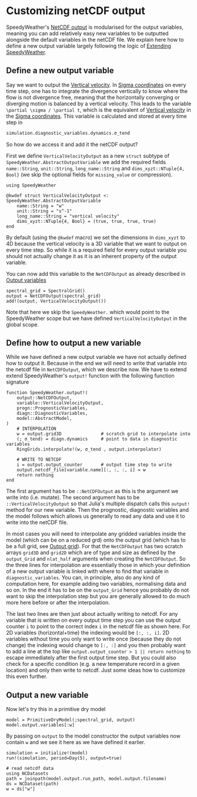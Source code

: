 # Customizing netCDF output

SpeedyWeather's [NetCDF output](@ref) is modularised for the output variables,
meaning you can add relatively easy new variables to be outputted
alongside the default variables in the netCDF file. We explain here
how to define a new output variable largely following the logic
of [Extending SpeedyWeather](@ref).

## Define a new output variable

Say we want to output the [Vertical velocity](@ref). In [Sigma coordinates](@ref)
on every time step, one has to integrate the divergence vertically to
know where the flow is not divergence free, meaning that the horizontally
converging or diverging motion is balanced by a vertical velocity.
This leads to the variable ``\partial \sigma / \partial t``, which
is the equivalent of [Vertical velocity](@ref) in the [Sigma coordinates](@ref).
This variable is calculated and stored at every time step in 

```julia
simulation.diagnostic_variables.dynamics.σ_tend
```

So how do we access it and add it the netCDF output?

First we define `VerticalVelocityOutput` as a new `struct` subtype of
`SpeedyWeather.AbstractOutputVariable` we add the required fields
`name::String`, `unit::String`, `long_name::String` and
`dims_xyzt::NTuple{4, Bool}` (we skip the optional fields
for `missing_value` or compression).

```@example netcdf_custom
using SpeedyWeather

@kwdef struct VerticalVelocityOutput <: SpeedyWeather.AbstractOutputVariable
    name::String = "w"
    unit::String = "s^-1"
    long_name::String = "vertical velocity"
    dims_xyzt::NTuple{4, Bool} = (true, true, true, true)
end
```

By default (using the `@kwdef` macro) we set the dimensions in `dims_xyzt`
to 4D because the vertical velocity is a 3D variable that we want to output
on every time step. So while it is a required field for every output variable
you should not actually change it as it is an inherent property of the output
variable.

You can now add this variable to the `NetCDFOutput` as already described in
[Output variables](@ref)

```@example netcdf_custom
spectral_grid = SpectralGrid()
output = NetCDFOutput(spectral_grid)
add!(output, VerticalVelocityOutput())
```

Note that here we skip the `SpeedyWeather.` which would point to the
SpeedyWeather scope but we have defined `VerticalVelocityOutput` in
the global scope.

## Define how to output a new variable

While we have defined a new output variable we have not actually
defined how to output it. Because in the end we will need to
write that variable into the netcdf file in `NetCDFOutput`,
which we describe now. We have to extend extend
SpeedyWeather's `output!` function with the following
function signature

```@example netcdf_custom
function SpeedyWeather.output!(
    output::NetCDFOutput,
    variable::VerticalVelocityOutput,
    progn::PrognosticVariables,
    diagn::DiagnosticVariables,
    model::AbstractModel,
)
    # INTERPOLATION
    w = output.grid3D               # scratch grid to interpolate into
    (; σ_tend) = diagn.dynamics     # point to data in diagnostic variables
    RingGrids.interpolate!(w, σ_tend , output.interpolator)

    # WRITE TO NETCDF
    i = output.output_counter       # output time step to write
    output.netcdf_file[variable.name][:, :, :, i] = w
    return nothing
end
```

The first argument has to be `::NetCDFOutput` as this is
the argument we write into (i.e. mutate). The second argument
has to be `::VerticalVelocityOutput` so that Julia's multiple
dispatch calls this `output!` method for our new variable.
Then the prognostic, diagnostic variables and the model
follows which allows us generally to read any data and use
it to write into the netCDF file.

In most cases you will need to interpolate any gridded variables
inside the model (which can be on a reduced grd) onto the output grid
(which has to be a full grid, see [Output grid](@ref)). For that
the `NetCDFOutput` has two scratch arrays `grid3D` and `grid2D`
which are of type and size as defined by the `output_Grid` and
`nlat_half` arguments when creating the `NetCDFOutput`.
So the three lines for interpolation are essentially those in
which your definition of a new output variable is linked
with where to find that variable in `diagnostic_variables`.
You can, in principle, also do any kind of computation here,
for example adding two variables, normalising data and so on.
In the end it has to be on the `output_Grid` hence you
probably do not want to skip the interpolation step but you
are generally allowed to do much more here before or after
the interpolation.

The last two lines are then just about actually writing to
netcdf. For any variable that is written on every output
time step you can use the output counter `i` to point to the
correct index `i` in the netcdf file as shown here.
For 2D variables (horizontal+time) the indexing would be
`[:, :, i]`. 2D variables without time you only want to write
once (because they do not change) the indexing would change to
`[:, :]` and you then probably want to add a line at the top
like `output.output_counter > 1 || return nothing` to escape
immediately after the first output time step. But you could
also check for a specific condition (e.g. a new temperature
record in a given location) and only then write to netcdf.
Just some ideas how to customize this even further.

## Output a new variable

Now let's try this in a primitive dry model

```@example netcdf_custom
model = PrimitiveDryModel(;spectral_grid, output)
model.output.variables[:w]
```

By passing on `output` to the model constructor the output variables
now contain `w` and we see it here as we have defined it earlier.

```@example netcdf_custom
simulation = initialize!(model)
run!(simulation, period=Day(5), output=true)

# read netcdf data
using NCDatasets
path = joinpath(model.output.run_path, model.output.filename)
ds = NCDataset(path)
w = ds["w"]
```